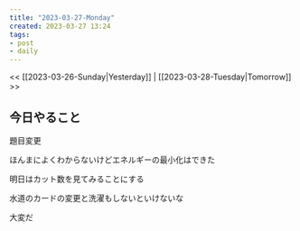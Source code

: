 ```yaml
---
title: "2023-03-27-Monday"
created: 2023-03-27 13:24
tags:
- post
- daily
---
```


<< [[2023-03-26-Sunday|Yesterday]] | [[2023-03-28-Tuesday|Tomorrow]] >>

## 今日やること

題目変更

ほんまによくわからないけどエネルギーの最小化はできた

明日はカット数を見てみることにする

水道のカードの変更と洗濯もしないといけないな

大変だ


